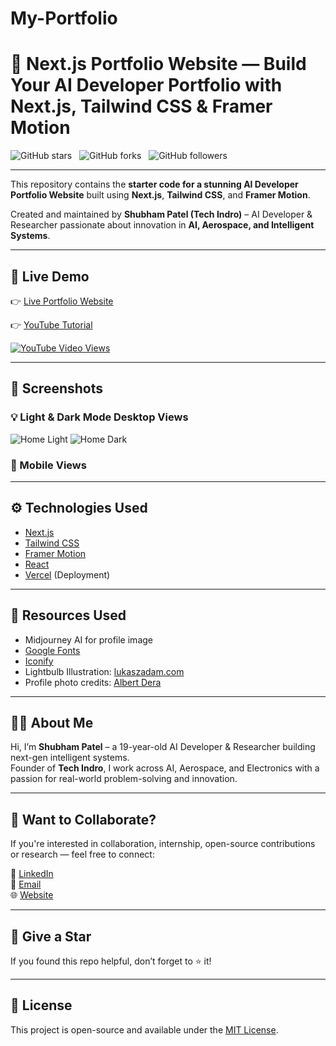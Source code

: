 # My-Portfolio

# 🚀 Next.js Portfolio Website — Build Your AI Developer Portfolio with Next.js, Tailwind CSS & Framer Motion

![GitHub stars](https://img.shields.io/github/stars/techindro/nextjs-portfolio?style=social&label=Stars)&nbsp;&nbsp;
![GitHub forks](https://img.shields.io/github/forks/techindro/nextjs-portfolio?style=social&label=Forks)&nbsp;&nbsp;
![GitHub followers](https://img.shields.io/github/followers/techindro.svg?style=social&label=Follow)&nbsp;&nbsp;

---

This repository contains the **starter code for a stunning AI Developer Portfolio Website** built using **Next.js**, **Tailwind CSS**, and **Framer Motion**.

Created and maintained by **Shubham Patel (Tech Indro)** – AI Developer & Researcher passionate about innovation in **AI, Aerospace, and Intelligent Systems**.

---

## 🔗 Live Demo

👉 [Live Portfolio Website](https://your-portfolio-link.vercel.app)

👉 [YouTube Tutorial](https://youtube.com/@techindro?si=b05QogpwdzDz0ueh)

[![YouTube Video Views](https://img.shields.io/youtube/views/Yw7yWHigGKI?style=social)](ttps://www.youtube.com/@TechIndro)

---

## 📸 Screenshots

### 💡 Light & Dark Mode Desktop Views
![Home Light](https://github.com/codebucks27/Next.js-Developer-Portfolio-Starter-Code/blob/main/website%20images/home-light-desktop.png)
![Home Dark](https://github.com/codebucks27/Next.js-Developer-Portfolio-Starter-Code/blob/main/website%20images/home-dark-desktop.png)

### 📱 Mobile Views
---

## ⚙️ Technologies Used

- [Next.js](https://nextjs.org/)
- [Tailwind CSS](https://tailwindcss.com/)
- [Framer Motion](https://www.framer.com/motion/)
- [React](https://reactjs.org/)
- [Vercel](https://vercel.com/) (Deployment)

---

## 📁 Resources Used

- Midjourney AI for profile image
- [Google Fonts](https://fonts.google.com/)
- [Iconify](https://iconify.design/)
- Lightbulb Illustration: [lukaszadam.com](https://lukaszadam.com/illustrations)
- Profile photo credits: [Albert Dera](https://unsplash.com/photos/ILip77SbmOE)

---

## 👨‍💻 About Me

Hi, I’m **Shubham Patel** – a 19-year-old AI Developer & Researcher building next-gen intelligent systems.  
Founder of **Tech Indro**, I work across AI, Aerospace, and Electronics with a passion for real-world problem-solving and innovation.

---

## 🧠 Want to Collaborate?

If you're interested in collaboration, internship, open-source contributions or research — feel free to connect:

🔗 [LinkedIn](https://www.linkedin.com/in/shubham-patel-3a6409247/)  
📧 [Email](mailto:shubhamkumarpatel45@gmail.com)  
🌐 [Website](https://techindros.com.free/)

---

## 🌟 Give a Star

If you found this repo helpful, don’t forget to ⭐ it!

---

## 💬 License

This project is open-source and available under the [MIT License](LICENSE).
